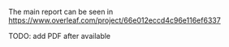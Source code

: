 The main report can be seen in https://www.overleaf.com/project/66e012eccd4c96e116ef6337

TODO: add PDF after available